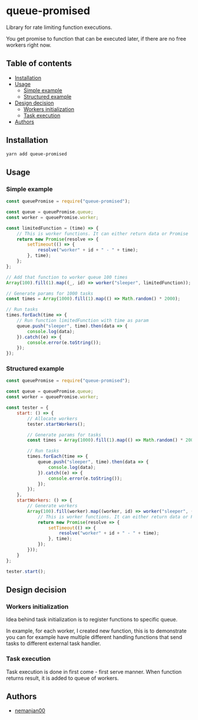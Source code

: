 # queue-promised

Library for rate limiting function executions. 

You get promise to function that can be executed later, if there are no free workers right now. 

## Table of contents


<!-- vim-markdown-toc GFM -->

* [Installation](#installation)
* [Usage](#usage)
	* [Simple example](#simple-example)
	* [Structured example](#structured-example)
* [Design decision](#design-decision)
	* [Workers initialization](#workers-initialization)
	* [Task execution](#task-execution)
* [Authors](#authors)

<!-- vim-markdown-toc -->

## Installation

```bash
yarn add queue-promised
```

## Usage

### Simple example

```javascript
const queuePromise = require("queue-promised");

const queue = queuePromise.queue;
const worker = queuePromise.worker;

const limitedFunction = (time) => {
	// This is worker functions. It can either return data or Promise
	return new Promise(resolve => {
		setTimeout(() => {
			resolve("worker" + id + " - " + time);
		}, time);
	};
};

// Add that function to worker queue 100 times
Array(100).fill(1).map((_, id) => worker("sleeper", limitedFunction));

// Generate params for 1000 tasks
const times = Array(1000).fill(1).map(() => Math.random() * 2000);

// Run tasks
times.forEach(time => {
	// Run function limitedFunction with time as param
	queue.push("sleeper", time).then(data => {
		console.log(data);
	}).catch((e) => {
		console.error(e.toString());
	});
});
```

### Structured example

```javascript
const queuePromise = require("queue-promised");

const queue = queuePromise.queue;
const worker = queuePromise.worker;

const tester = {
	start: () => {
		// Allocate workers
		tester.startWorkers();

		// Generate params for tasks
		const times = Array(1000).fill(1).map(() => Math.random() * 2000);

		// Run tasks
		times.forEach(time => {
			queue.push("sleeper", time).then(data => {
				console.log(data);
			}).catch((e) => {
				console.error(e.toString());
			});
		});
	},
	startWorkers: () => {
		// Generate workers
		Array(100).fill(worker).map((worker, id) => worker("sleeper", (time) => {
			// This is worker functions. It can either return data or Promise
			return new Promise(resolve => {
				setTimeout(() => {
					resolve("worker" + id + " - " + time);
				}, time);
			});
		}));
	}
};

tester.start();
```

## Design decision

### Workers initialization

Idea behind task initialization is to register functions to specific queue. 

In example, for each worker, I created new function, this is to demonstrate you can for example have multiple different handling functions that send tasks to different external task handler. 

### Task execution

Task execution is done in first come - first serve manner. When function returns result, it is added to queue of workers. 

## Authors

* [nemanjan00](https://github.com/nemanjan00)

